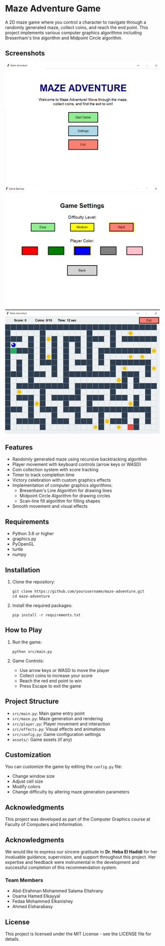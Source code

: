 # Maze Adventure Game

A 2D maze game where you control a character to navigate through a randomly generated maze, collect coins, and reach the end point. This project implements various computer graphics algorithms including Bresenham's line algorithm and Midpoint Circle algorithm.

## Screenshots

![Game Welcome Screen](Screenshots/Screenshot%20(1).png)
![Gameplay](Screenshots/Screenshot%20(2).png)
![Victory Screen](Screenshots/Screenshot%20(3).png)

## Features

- Randomly generated maze using recursive backtracking algorithm
- Player movement with keyboard controls (arrow keys or WASD)
- Coin collection system with score tracking
- Timer to track completion time
- Victory celebration with custom graphics effects
- Implementation of computer graphics algorithms:
  - Bresenham's Line Algorithm for drawing lines
  - Midpoint Circle Algorithm for drawing circles
  - Scan-line fill algorithm for filling shapes
- Smooth movement and visual effects

## Requirements

- Python 3.6 or higher
- graphics.py
- PyOpenGL
- turtle
- numpy

## Installation

1. Clone the repository:
   ```
   git clone https://github.com/yourusername/maze-adventure.git
   cd maze-adventure
   ```

2. Install the required packages:
   ```
   pip install -r requirements.txt
   ```

## How to Play

1. Run the game:
   ```
   python src/main.py
   ```

2. Game Controls:
   - Use arrow keys or WASD to move the player
   - Collect coins to increase your score
   - Reach the red end point to win
   - Press Escape to exit the game

## Project Structure

- `src/main.py`: Main game entry point
- `src/maze.py`: Maze generation and rendering
- `src/player.py`: Player movement and interaction
- `src/effects.py`: Visual effects and animations
- `src/config.py`: Game configuration settings
- `assets/`: Game assets (if any)

## Customization

You can customize the game by editing the `config.py` file:
- Change window size
- Adjust cell size
- Modify colors
- Change difficulty by altering maze generation parameters

## Acknowledgments

This project was developed as part of the Computer Graphics course at Faculty of Computers and Information.

## Acknowledgments

We would like to express our sincere gratitude to **Dr. Heba El Hadidi** for her invaluable guidance, supervision, and support throughout this project. Her expertise and feedback were instrumental in the development and successful completion of this recommendation system.

### Team Members
- Abd-Elrahman Mohammed Salama Eltahrany
- Osama Hamed Elkayyal
- Fedaa Mohammed Elkanishey
- Ahmed Elsharabasy

## License

This project is licensed under the MIT License - see the LICENSE file for details.